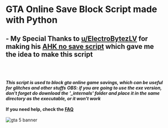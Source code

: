 # GTA Online Save Block Script made with Python

## - My Special Thanks to [u/ElectroBytezLV](https://www.reddit.com/user/ElectroBytezLV/) for making his [AHK no save script](https://www.reddit.com/r/gtaglitches/comments/okz5lg/exploit_pc_v1_nosavingsaveblock_method_ahk_replay/) which gave me the idea to make this script
\
\
\
***This script is used to block gta online game savings, which can be useful for glitches and other stuffs***
***OBS: if you are going to use the exe version, don't forget do download the '_internals' folder and place it in the same directory as the executable, or it won't work***
\
\
**If you need help, check the [FAQ](https://github.com/DrRedBear/GTAO-Py-Script/blob/main/FAQ.md)**
\
\
![gta 5 banner](https://blog.br.playstation.com/tachyon/sites/4/2022/03/8c8b5a167e620cb842fec542eed6ff9ca59c0347-scaled.jpg)
